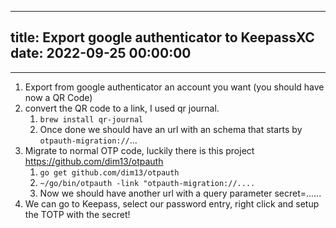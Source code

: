 
---
title: Export google authenticator to KeepassXC
date: 2022-09-25 00:00:00
---
---

1. Export from google authenticator an account you want (you should have now a QR Code)
2. convert the QR code to a link, I used qr journal.
	1. `brew install qr-journal`
	2.   Once done we should have an url with an schema that starts by `otpauth-migration://`...
3. Migrate to normal OTP code, luckily there is this project https://github.com/dim13/otpauth
	1. `go get github.com/dim13/otpauth`
	2. `~/go/bin/otpauth -link "otpauth-migration://....`
	3. Now we should have another url with a query parameter secret=......
4. We can go to Keepass, select our password entry, right click and setup the TOTP with the secret!

 